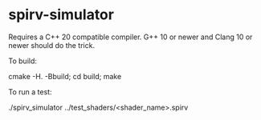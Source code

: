 # spirv-simulator
Requires a C++ 20 compatible compiler.
G++ 10 or newer and Clang 10 or newer should do the trick.

To build:

cmake -H. -Bbuild;
cd build;
make

To run a test:

./spirv_simulator ../test_shaders/<shader_name>.spirv